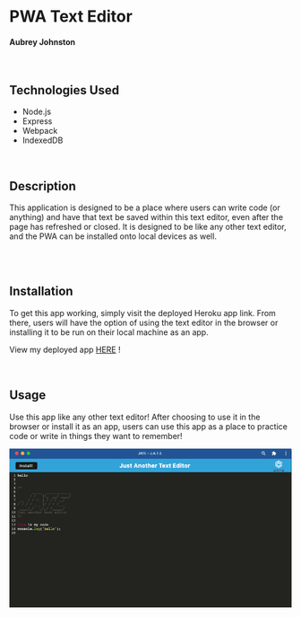 # PWA Text Editor
#### Aubrey Johnston
<br>

## Technologies Used
<ul>
    <li>Node.js</li>
    <li>Express</li>
    <li>Webpack</li>
    <li>IndexedDB</li>
</ul>    

<br>

## Description

This application is designed to be a place where users can write code (or anything) and have that text be saved within this text editor, even after the page has refreshed or closed. It is designed to be like any other text editor, and the PWA can be installed onto local devices as well.


<br>

<br>

## Installation
To get this app working, simply visit the deployed Heroku app link. From there, users will have the option of using the text editor in the browser or installing it to be run on their local machine as an app. 


View my deployed app [HERE](https://git.heroku.com/quiet-ocean-37868.git) !
<br>




<br>

## Usage
Use this app like any other text editor! After choosing to use it in the browser or install it as an app, users can use this app as a place to practice code or write in things they want to remember! <br>

![JATE screenshot](/client/src/images/readmePhoto.png)


<br>